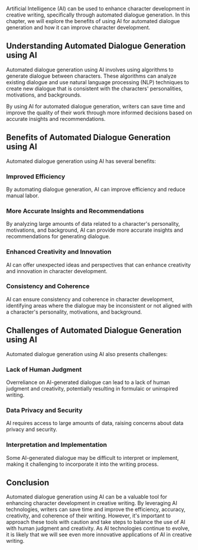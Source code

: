 
Artificial Intelligence (AI) can be used to enhance character development in creative writing, specifically through automated dialogue generation. In this chapter, we will explore the benefits of using AI for automated dialogue generation and how it can improve character development.

Understanding Automated Dialogue Generation using AI
----------------------------------------------------

Automated dialogue generation using AI involves using algorithms to generate dialogue between characters. These algorithms can analyze existing dialogue and use natural language processing (NLP) techniques to create new dialogue that is consistent with the characters' personalities, motivations, and backgrounds.

By using AI for automated dialogue generation, writers can save time and improve the quality of their work through more informed decisions based on accurate insights and recommendations.

Benefits of Automated Dialogue Generation using AI
--------------------------------------------------

Automated dialogue generation using AI has several benefits:

### Improved Efficiency

By automating dialogue generation, AI can improve efficiency and reduce manual labor.

### More Accurate Insights and Recommendations

By analyzing large amounts of data related to a character's personality, motivations, and background, AI can provide more accurate insights and recommendations for generating dialogue.

### Enhanced Creativity and Innovation

AI can offer unexpected ideas and perspectives that can enhance creativity and innovation in character development.

### Consistency and Coherence

AI can ensure consistency and coherence in character development, identifying areas where the dialogue may be inconsistent or not aligned with a character's personality, motivations, and background.

Challenges of Automated Dialogue Generation using AI
----------------------------------------------------

Automated dialogue generation using AI also presents challenges:

### Lack of Human Judgment

Overreliance on AI-generated dialogue can lead to a lack of human judgment and creativity, potentially resulting in formulaic or uninspired writing.

### Data Privacy and Security

AI requires access to large amounts of data, raising concerns about data privacy and security.

### Interpretation and Implementation

Some AI-generated dialogue may be difficult to interpret or implement, making it challenging to incorporate it into the writing process.

Conclusion
----------

Automated dialogue generation using AI can be a valuable tool for enhancing character development in creative writing. By leveraging AI technologies, writers can save time and improve the efficiency, accuracy, creativity, and coherence of their writing. However, it's important to approach these tools with caution and take steps to balance the use of AI with human judgment and creativity. As AI technologies continue to evolve, it is likely that we will see even more innovative applications of AI in creative writing.
